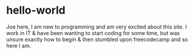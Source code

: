 # hello-world

Joe here, I am new to programming and am very excited about this site.  I work in IT & have been wanting to start coding for some time, but was unsure exactly how to begin & then stumbled upon freecodecamp and so here I am.
